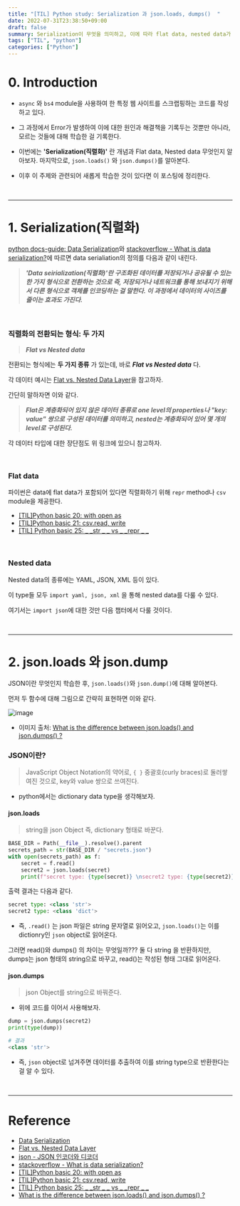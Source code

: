 ```yaml
---
title: "[TIL] Python study: Serialization 과 json.loads, dumps()  "
date: 2022-07-31T23:38:50+09:00
draft: false
summary: Serialization이 무엇을 의미하고, 이에 따라 flat data, nested data가 무슨 형태의 data인지 알아본다. 그리고, flat data의 한 종류인 json과 관련된 module을 사용해본다. 
tags: ["TIL", "python"]
categories: ["Python"]
---
```

# 0. Introduction 


- `async` 와 `bs4` module을 사용하여 한 특정 웹 사이트를 스크랩핑하는 코드를 작성하고 있다.

- 그 과정에서 Error가 발생하여 이에 대한 원인과 해결책을 기록두는 것뿐만 아니라, 모르는 것들에 대해 학습한 걸 기록한다. 

- 이번에는 **'Serialization(직렬화)'** 란 개념과 Flat data, Nested data 무엇인지 알아보자. 마지막으로, `json.loads()` 와 `json.dumps()`를 알아본다. 

- 이후 이 주제와 관련되어 새롭게 학습한 것이 있다면 이 포스팅에 정리한다.  

<br>

---

# 1. Serialization(직렬화)

[python docs-guide: Data Serialization](https://docs.python-guide.org/scenarios/serialization/)와 [stackoverflow - What is data serialization?](https://stackoverflow.com/questions/11817950/what-is-data-serialization)에 따르면 data serialiation의 정의를 다음과 같이 내린다. 

> **_'Data seirialization(직렬화)'란 구조화된 데이터를 저장되거나 공유될 수 있는 한 가지 형식으로 전환하는 것으로 즉, 저장되거나 네트워크를 통해 보내지기 위해서 다른 형식으로 객체를 인코딩하는 걸 말한다. 이 과정에서 데이터의 사이즈를 줄이는 효과도 가진다._**


<br>

### 직렬화의 전환되는 형식: 두 가지

> **_Flat vs Nested data_**

전환되는 형식에는 **두 가지 종류** 가 있는데, 바로 **_Flat vs Nested data_** 다. 


각 데이터 예시는 [Flat vs. Nested Data Layer](https://community.tealiumiq.com/t5/TLC-Blog/Flat-vs-Nested-Data-Layer/ba-p/31395)을 참고하자.


간단히 말하자면 이와 같다.

> **_Flat은 계층화되어 있지 않은 데이터 종류로 one level의 properties나 "key: value" 쌍으로 구성된 데이터를 의미하고, nested는 계층화되어 있어 몇 개의 level로 구성된다._**

각 데이터 타입에 대한 장단점도 위 링크에 있으니 참고하자. 


<br>

### Flat data

파이썬은 data에 flat data가 포함되어 있다면 직렬화하기 위해 `repr` method나 `csv` module을 제공한다.  

- [[TIL]Python basic 20: with open as](https://jeha00.github.io/post/python/python_basic_20_filewriteread_1/)
- [[TIL]Python basic 21: csv.read, write](https://jeha00.github.io/post/python/python_basic_21_filereadwrite_2/)
- [[TIL] Python basic 25: _ _str _ _ vs _ _repr _ _](https://jeha00.github.io/post/python/python_basic_25_str_repr/)



<br>

### Nested data 

Nested data의 종류에는 YAML, JSON, XML 등이 있다. 

이 type들 모두 `import yaml, json, xml` 을 통해 nested data를 다룰 수 있다.  

여기서는 `import json`에 대한 것만 다음 챕터에서 다룰 것이다.  


<br>


---

# 2. json.loads 와 json.dump


JSON이란 무엇인지 학습한 후, `json.loads()`와 `json.dump()`에 대해 알아본다. 

먼저 두 함수에 대해 그림으로 간략히 표현하면 이와 같다.


![image](https://user-images.githubusercontent.com/78094972/182030027-6d2756d3-0e0f-42ec-a36e-14376bff605b.PNG)

- 이미지 출처: [What is the difference between json.loads() and json.dumps() ?](https://www.educative.io/answers/what-is-the-difference-between-jsonloads-and-jsondumps) 



### JSON이란?

> JavaScript Object Notation의 약어로, `{ }` 중괄호(curly braces)로 둘러쌓여진 것으로, key와 value 쌍으로 쓰여진다.  

- python에서는 dictionary data type을 생각해보자.  

#### json.loads

> string을 json Object 즉, dictionary 형태로 바꾼다.

```python
BASE_DIR = Path(__file__).resolve().parent
secrets_path = str(BASE_DIR / "secrets.json")
with open(secrets_path) as f:
    secret = f.read()
    secret2 = json.loads(secret)
    print(f"secret type: {type(secret)} \nsecret2 type: {type(secret2)}")
```

출력 결과는 다음과 같다. 

```python
secret type: <class 'str'> 
secret2 type: <class 'dict'>
```

- 즉, `.read()` 는 json 파일은 string 문자열로 읽어오고, `json.loads()`는 이를 dictionry인 `json` object로 읽어온다.   


그러면 read()와 dumps() 의 차이는 무엇일까??? 
둘 다 string 을 반환하지만, dumps는 json 형태의 string으로 바꾸고, read()는 작성된 형태 그대로 읽어온다.

#### json.dumps

> json Object를 string으로 바꿔준다. 

- 위에 코드를 이어서 사용해보자. 

```python
dump = json.dumps(secret2)
print(type(dump))

# 결과
<class 'str'>
```

- 즉, `json` object로 넘겨주면 데이터를 추출하여 이를 string type으로 반환한다는 걸 알 수 있다.  

<br>

---

# Reference

- [Data Serialization](https://docs.python-guide.org/scenarios/serialization/)
- [Flat vs. Nested Data Layer](https://community.tealiumiq.com/t5/TLC-Blog/Flat-vs-Nested-Data-Layer/ba-p/31395)
- [json - JSON 인코더와 디코더](https://docs.python.org/ko/3/library/json.html)
- [stackoverflow - What is data serialization?](https://stackoverflow.com/questions/11817950/what-is-data-serialization)
- [[TIL]Python basic 20: with open as](https://jeha00.github.io/post/python/python_basic_20_filewriteread_1/)
- [[TIL]Python basic 21: csv.read, write](https://jeha00.github.io/post/python/python_basic_21_filereadwrite_2/)
- [[TIL] Python basic 25: _ _str _ _ vs _ _repr _ _](https://jeha00.github.io/post/python/python_basic_25_str_repr/)
- [What is the difference between json.loads() and json.dumps() ?](https://www.educative.io/answers/what-is-the-difference-between-jsonloads-and-jsondumps)